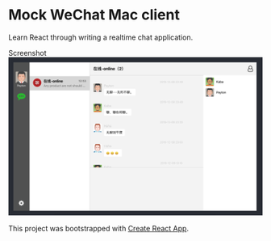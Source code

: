 # Mock WeChat Mac client
Learn React through writing a realtime chat application.

Screenshot
![chat](https://raw.githubusercontent.com/paytondeng/chat/master/public/chat.png)

This project was bootstrapped with [Create React App](https://github.com/facebook/create-react-app).
